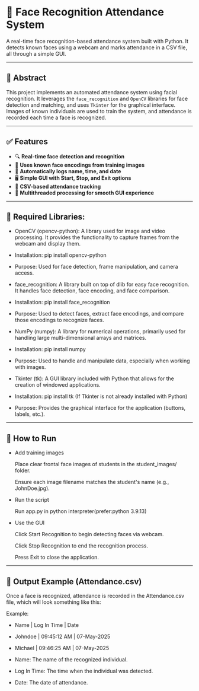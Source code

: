 # 🧠 Face Recognition Attendance System

A real-time face recognition-based attendance system built with Python. It detects known faces using a webcam and marks attendance in a CSV file, all through a simple GUI.

---

## 📄 Abstract

This project implements an automated attendance system using facial recognition. It leverages the `face_recognition` and `OpenCV` libraries for face detection and matching, and uses `Tkinter` for the graphical interface. Images of known individuals are used to train the system, and attendance is recorded each time a face is recognized.

---

## ✅ Features

- 🔍 **Real-time face detection and recognition**
- 🧠 **Uses known face encodings from training images**
- 📅 **Automatically logs name, time, and date**
- 🖥️ **Simple GUI with Start, Stop, and Exit options**
- 💾 **CSV-based attendance tracking**
- 🧵 **Multithreaded processing for smooth GUI experience**

---

## 📝 Required Libraries:
- OpenCV (opencv-python): A library used for image and video processing. It provides the functionality to capture frames from the webcam and display them.

- Installation: pip install opencv-python

- Purpose: Used for face detection, frame manipulation, and camera access.

- face_recognition: A library built on top of dlib for easy face recognition. It handles face detection, face encoding, and face comparison.

- Installation: pip install face_recognition

- Purpose: Used to detect faces, extract face encodings, and compare those encodings to recognize faces.

- NumPy (numpy): A library for numerical operations, primarily used for handling large multi-dimensional arrays and matrices.

- Installation: pip install numpy

- Purpose: Used to handle and manipulate data, especially when working with images.

- Tkinter (tk): A GUI library included with Python that allows for the creation of windowed applications.

- Installation: pip install tk (If Tkinter is not already installed with Python)

- Purpose: Provides the graphical interface for the application (buttons, labels, etc.).

---

## 🚀 How to Run
- Add training images

  Place clear frontal face images of students in the student_images/ folder.

  Ensure each image filename matches the student's name (e.g., JohnDoe.jpg).

- Run the script

  Run app.py in python interpreter(prefer:python 3.9.13)

- Use the GUI

  Click Start Recognition to begin detecting faces via webcam.

  Click Stop Recognition to end the recognition process.

  Press Exit to close the application.

---

## 🧪 Output Example (Attendance.csv)

Once a face is recognized, attendance is recorded in the Attendance.csv file, which will look something like this:

Example:

- Name | Log In Time | Date
- Johndoe | 09:45:12 AM | 07-May-2025
- Michael | 09:46:25 AM | 07-May-2025

- Name: The name of the recognized individual.
- Log In Time: The time when the individual was detected.
- Date: The date of attendance.



